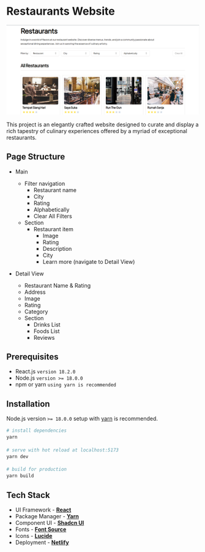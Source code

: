# Restaurants Website

[![Restaurants Preview](public/restaurant-preview.png)](https://restaurants-beta.netlify.app/)

This project is an elegantly crafted website designed to curate and display a rich tapestry of culinary experiences offered by a myriad of exceptional restaurants.

## Page Structure

- Main

  - Filter navigation
    - Restaurant name
    - City
    - Rating
    - Alphabetically
    - Clear All Filters
  - Section
    - Restaurant item
      - Image
      - Rating
      - Description
      - City
      - Learn more (navigate to Detail View)

- Detail View
  - Restaurant Name & Rating
  - Address
  - Image
  - Rating
  - Category
  - Section
    - Drinks List
    - Foods List
    - Reviews

## Prerequisites

- React.js `version 18.2.0`
- Node.js `version >= 18.0.0`
- npm or yarn `using yarn is recommended`

## Installation

Node.js version `>= 18.0.0` setup with [yarn](https://yarnpkg.com/) is recommended.

```bash
# install dependencies
yarn

# serve with hot reload at localhost:5173
yarn dev

# build for production
yarn build
```

## Tech Stack

- UI Framework - [**React**](https://reactjs.org/)
- Package Manager - [**Yarn**](https://yarnpkg.com/)
- Component UI - [**Shadcn UI**](https://ui.shadcn.com/)
- Fonts - [**Font Source**](https://fontsource.org/)
- Icons - [**Lucide**](https://lucide.dev/)
- Deployment - [**Netlify**](https://www.netlify.com/)
